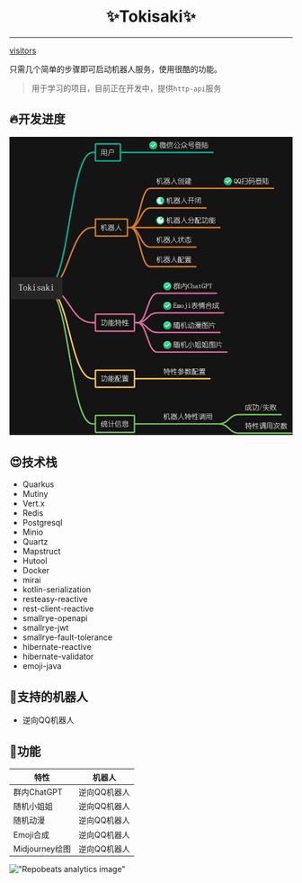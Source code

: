 <div align="center">
    <h1>✨Tokisaki✨</h1>
</div>

---

[visitors](https://visitor-badge.glitch.me/badge?page_id=spcookie.Tokisaki&left_color=green&right_color=red)

只需几个简单的步骤即可启动机器人服务，使用很酷的功能。

> 用于学习的项目，目前正在开发中，提供`http-api`服务

## 🔥开发进度

![feature](./assets/img/feat.jpeg)

## 😍技术栈

- Quarkus
- Mutiny
- Vert.x
- Redis
- Postgresql
- Minio
- Quartz
- Mapstruct
- Hutool
- Docker
- mirai
- kotlin-serialization
- resteasy-reactive
- rest-client-reactive
- smallrye-openapi
- smallrye-jwt
- smallrye-fault-tolerance
- hibernate-reactive
- hibernate-validator
- emoji-java

## 🦄支持的机器人

- 逆向QQ机器人

## 🎉功能

| 特性           | 机器人     |
|--------------|---------|
| 群内ChatGPT    | 逆向QQ机器人 |
| 随机小姐姐        | 逆向QQ机器人 |
| 随机动漫         | 逆向QQ机器人 |
| Emoji合成      | 逆向QQ机器人 |
| Midjourney绘图 | 逆向QQ机器人 |

!["Repobeats analytics image"](https://repobeats.axiom.co/api/embed/dc09eabba303f877085bc7d000b2e47715097763.svg)